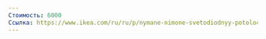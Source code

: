 ```yaml
---
Стоимость: 6000
Ссылка: https://www.ikea.com/ru/ru/p/nymane-nimone-svetodiodnyy-potolochnyy-svetilnik-antracit-10415099/
---
```

